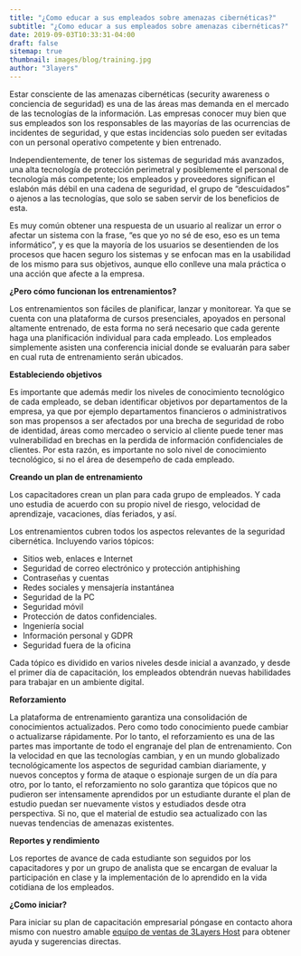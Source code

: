 ```yaml
---
title: "¿Como educar a sus empleados sobre amenazas cibernéticas?"
subtitle: "¿Como educar a sus empleados sobre amenazas cibernéticas?"
date: 2019-09-03T10:33:31-04:00
draft: false
sitemap: true
thumbnail: images/blog/training.jpg
author: "3layers"
---
```


Estar consciente de las amenazas cibernéticas (security awareness o conciencia de seguridad) es una de las áreas mas demanda en el mercado de las tecnologías de la información. Las empresas conocer muy bien que sus empleados son los responsables de las mayorías de las ocurrencias de incidentes de seguridad, y que estas incidencias solo pueden ser evitadas con un personal operativo competente y bien entrenado.

Independientemente, de tener los sistemas de seguridad más avanzados, una alta tecnología de protección perimetral y posiblemente el personal de tecnología más competente; los empleados y proveedores significan el eslabón más débil en una cadena de seguridad, el grupo de “descuidados” o ajenos a las tecnologías, que solo se saben servir de los beneficios de esta.

Es muy común obtener una respuesta de un usuario al realizar un error o afectar un sistema con la frase, “es que yo no sé de eso, eso es un tema informático”, y es que la mayoría de los usuarios se desentienden de los procesos que hacen seguro los sistemas y se enfocan mas en la usabilidad de los mismo para sus objetivos, aunque ello conlleve una mala práctica o una acción que afecte a la empresa.

**¿Pero cómo funcionan los entrenamientos?**

Los entrenamientos son fáciles de planificar, lanzar y monitorear. Ya que se cuenta con una plataforma de cursos presenciales, apoyados en personal altamente entrenado, de esta forma no será necesario que cada gerente haga una planificación individual para cada empleado. Los empleados simplemente asisten una conferencia inicial donde se evaluarán para saber en cual ruta de entrenamiento serán ubicados.

**Estableciendo objetivos**

Es importante que además medir los niveles de conocimiento tecnológico de cada empleado, se deban identificar objetivos por departamentos de la empresa, ya que por ejemplo departamentos financieros o administrativos son mas propensos a ser afectados por una brecha de seguridad de robo de identidad, áreas como mercadeo o servicio al cliente puede tener mas vulnerabilidad en brechas en la perdida de información confidenciales de clientes. Por esta razón, es importante no solo nivel de conocimiento tecnológico, si no el área de desempeño de cada empleado.

**Creando un plan de entrenamiento**

Los capacitadores crean un plan para cada grupo de empleados. Y cada uno estudia de acuerdo con su propio nivel de riesgo, velocidad de aprendizaje, vacaciones, días feriados, y así.

Los entrenamientos cubren todos los aspectos relevantes de la seguridad cibernética. Incluyendo varios tópicos:

* Sitios web, enlaces e Internet
* Seguridad de correo electrónico y protección antiphishing
* Contraseñas y cuentas
* Redes sociales y mensajería instantánea
* Seguridad de la PC
* Seguridad móvil
* Protección de datos confidenciales.
* Ingeniería social
* Información personal y GDPR
* Seguridad fuera de la oficina

Cada tópico es dividido en varios niveles desde inicial a avanzado, y desde el primer día de capacitación, los empleados obtendrán nuevas habilidades para trabajar en un ambiente digital.

**Reforzamiento**

La plataforma de entrenamiento garantiza una consolidación de conocimientos actualizados. Pero como todo conocimiento puede cambiar o actualizarse rápidamente. Por lo tanto, el reforzamiento es una de las partes mas importante de todo el engranaje del plan de entrenamiento.
Con la velocidad en que las tecnologías cambian, y en un mundo globalizado tecnológicamente los aspectos de seguridad cambian diariamente, y nuevos conceptos y forma de ataque o espionaje surgen de un día para otro, por lo tanto, el reforzamiento no solo garantiza que tópicos que no pudieron ser intensamente aprendidos por un estudiante durante el plan de estudio puedan ser nuevamente vistos y estudiados desde otra perspectiva. Si no, que el material de estudio sea actualizado con las nuevas tendencias de amenazas existentes.

**Reportes y rendimiento**

Los reportes de avance de cada estudiante son seguidos por los capacitadores y por un grupo de analista que se encargan de evaluar la participación en clase y la implementación de lo aprendido en la vida cotidiana de los empleados.

**¿Como iniciar?**

Para iniciar su plan de capacitación empresarial póngase en contacto ahora mismo con nuestro amable [equipo de ventas de 3Layers Host](https://3layers.host/contact/) para obtener ayuda y sugerencias directas.